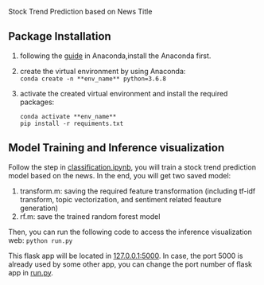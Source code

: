 Stock Trend Prediction based on News Title

## Package Installation
1. following the [guide](https://docs.anaconda.com/anaconda/install/) in Anaconda,install the Anaconda first.
2. create the virtual environment by using Anaconda:  
    `conda create -n **env_name** python=3.6.8`
3. activate the created virtual environment and install the required packages:
       
    ```.env
    conda activate **env_name**
    pip install -r requiments.txt
    ```

## Model Training and Inference visualization
Follow the step in [classification.ipynb](classification.ipynb), you will train a stock trend prediction model based on the news.
In the end, you will get two saved model:
1. transform.m: saving the required feature transformation (including tf-idf transform, topic vectorization, and sentiment related feauture generation)
2. rf.m: save the trained random forest model

Then, you can run the following code to access the inference visualization web:
    `python run.py`
    
This flask app will be located in [127.0.0.1:5000](http://127.0.0.1:5000/). In case, the port 5000 is already used by some other app, you can change the port number of flask app in [run.py](run.py).